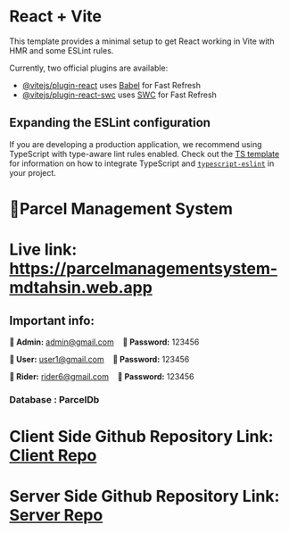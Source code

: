 # React + Vite

This template provides a minimal setup to get React working in Vite with HMR and some ESLint rules.

Currently, two official plugins are available:

- [@vitejs/plugin-react](https://github.com/vitejs/vite-plugin-react/blob/main/packages/plugin-react) uses [Babel](https://babeljs.io/) for Fast Refresh
- [@vitejs/plugin-react-swc](https://github.com/vitejs/vite-plugin-react/blob/main/packages/plugin-react-swc) uses [SWC](https://swc.rs/) for Fast Refresh

## Expanding the ESLint configuration

If you are developing a production application, we recommend using TypeScript with type-aware lint rules enabled. Check out the [TS template](https://github.com/vitejs/vite/tree/main/packages/create-vite/template-react-ts) for information on how to integrate TypeScript and [`typescript-eslint`](https://typescript-eslint.io) in your project.

# 🎯Parcel Management System
# Live link:  https://parcelmanagementsystem-mdtahsin.web.app

## Important info:
  
   **👑 Admin:** admin@gmail.com &nbsp;&nbsp; **🔑 Password:** 123456  

**👤 User:** user1@gmail.com &nbsp;&nbsp; **🔑 Password:** 123456  

**🚴 Rider:** rider6@gmail.com &nbsp;&nbsp; **🔑 Password:** 123456  
### Database : ParcelDb

 # Client Side Github Repository Link: [Client Repo](https://github.com/mdtahsinislam/zap-shift-clint)
# Server Side Github Repository Link: [Server Repo](https://github.com/mdtahsinislam/zap-shift-server)
   
   

